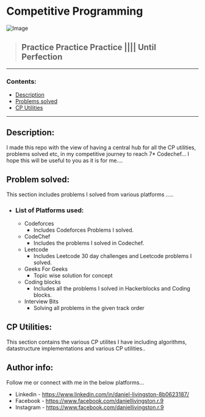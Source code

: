 # **Competitive Programming**

![Image](https://media.geeksforgeeks.org/wp-content/cdn-uploads/Competitive-Programming.jpg)

> ## Practice Practice Practice |||| Until Perfection

---

### Contents:

- [Description](#description)
- [Problems solved](#problems-solved)
- [CP Utilities](#cp-utilities)

---

## Description:

I made this repo with the view of having a central hub for all the CP utilities, problems solved etc, in my competitive journey to reach 7\* Codechef...
I hope this will be useful to you as it is for me....

## Problem solved:

This section includes problems I solved from various platforms .....

- ### List of Platforms used:
  - Codeforces
    - Includes Codeforces Problems I solved.
  - CodeChef
    - Includes the problems I solved in Codechef.
  - Leetcode
    - Includes Leetcode 30 day challenges and Leetcode problems I solved.
  - Geeks For Geeks
    - Topic wise solution for concept
  - Coding blocks
    - Includes all the problems I solved in Hackerblocks and Coding blocks.
  - Interview Bits
    - Solving all problems in the given track order

## CP Utilities:

This section contains the various CP utilites I have including algorithms, datastructure implementations and various CP utilities..

## Author info:

Follow me or connect with me in the below platforms...

- Linkedin - https://www.linkedin.com/in/daniel-livingston-8b0623187/
- Facebook - https://www.facebook.com/daniellivingston.r.9
- Instagram - https://www.facebook.com/daniellivingston.r.9
